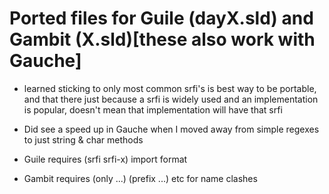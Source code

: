 # Ported files for Guile (dayX.sld) and Gambit (X.sld)[these also work with Gauche]

- learned sticking to only most common srfi's is best way to be portable, and that there just because a srfi is widely used and an implementation is popular, doesn't mean that implementation will have that srfi

- Did see a speed up in Gauche when I moved away from simple regexes to just string & char methods

- Guile requires (srfi srfi-x) import format
- Gambit requires (only ...) (prefix ...) etc for name clashes
